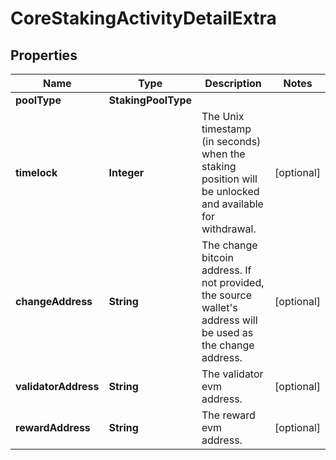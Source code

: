

# CoreStakingActivityDetailExtra


## Properties

| Name | Type | Description | Notes |
|------------ | ------------- | ------------- | -------------|
|**poolType** | **StakingPoolType** |  |  |
|**timelock** | **Integer** | The Unix timestamp (in seconds) when the staking position will be unlocked and available for withdrawal. |  [optional] |
|**changeAddress** | **String** | The change bitcoin address. If not provided, the source wallet&#39;s address will be used as the change address. |  [optional] |
|**validatorAddress** | **String** | The validator evm address. |  [optional] |
|**rewardAddress** | **String** | The reward evm address. |  [optional] |



